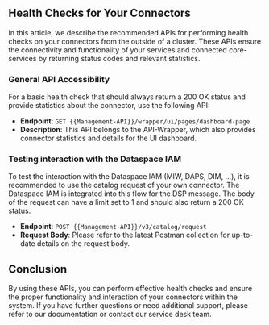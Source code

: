 ## Health Checks for Your Connectors

In this article, we describe the recommended APIs for performing health checks on your connectors from the outside of a cluster. These APIs ensure the connectivity and functionality of your services and connected core-services by returning status codes and relevant statistics.

### General API Accessibility

For a basic health check that should always return a 200 OK status and provide statistics about the connector, use the following API:

- **Endpoint**: `GET {{Management-API}}/wrapper/ui/pages/dashboard-page`
- **Description**: This API belongs to the API-Wrapper, which also provides connector statistics and details for the UI dashboard.

### Testing interaction with the Dataspace IAM

To test the interaction with the Dataspace IAM (MIW, DAPS, DIM, ...), it is recommended to use the catalog request of your own connector. The Dataspace IAM is integrated into this flow for the DSP message. The body of the request can have a limit set to 1 and should also return a 200 OK status.

- **Endpoint**: `POST {{Management-API}}/v3/catalog/request`
- **Request Body**: Please refer to the latest Postman collection for up-to-date details on the request body.

## Conclusion

By using these APIs, you can perform effective health checks and ensure the proper functionality and interaction of your connectors within the system. If you have further questions or need additional support, please refer to our documentation or contact our service desk team.

